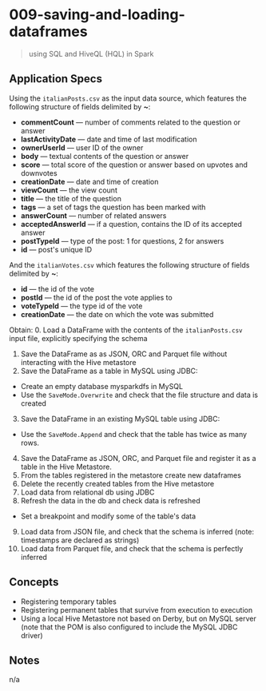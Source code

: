 # 009-saving-and-loading-dataframes
> using SQL and HiveQL (HQL) in Spark

## Application Specs
Using the `italianPosts.csv` as the input data source, which features the following structure of fields delimited by **~**:
+ **commentCount** &mdash; number of comments related to the question or answer
+ **lastActivityDate** &mdash; date and time of last modification
+ **ownerUserId** &mdash; user ID of the owner
+ **body** &mdash; textual contents of the question or answer
+ **score** &mdash; total score of the question or answer based on upvotes and downvotes
+ **creationDate** &mdash; date and time of creation
+ **viewCount** &mdash; the view count
+ **title** &mdash; the title of the question
+ **tags** &mdash; a set of tags the question has been marked with
+ **answerCount** &mdash; number of related answers
+ **acceptedAnswerId** &mdash; if a question, contains the ID of its accepted answer
+ **postTypeId** &mdash; type of the post: 1 for questions, 2 for answers
+ **id** &mdash; post's unique ID

And the `italianVotes.csv` which features the following structure of fields delimited by **~**:
+ **id** &mdash; the id of the vote
+ **postId** &mdash; the id of the post the vote applies to
+ **voteTypeId** &mdash; the type id of the vote
+ **creationDate** &mdash; the date on which the vote was submitted


Obtain:
0. Load a DataFrame with the contents of the `italianPosts.csv` input file, explicitly specifying the schema
1. Save the DataFrame as as JSON, ORC and Parquet file without interacting with the Hive metastore
2. Save the DataFrame as a table in MySQL using JDBC:
  + Create an empty database mysparkdfs in MySQL
  + Use the `SaveMode.Overwrite` and check that the file structure and data is created
3. Save the DataFrame in an existing MySQL table using JDBC:
  + Use the `SaveMode.Append` and check that the table has twice as many rows.
4. Save the DataFrame as JSON, ORC, and Parquet file and register it as a table in the Hive Metastore.
5. From the tables registered in the metastore create new dataframes 
6. Delete the recently created tables from the Hive metastore
7. Load data from relational db using JDBC
8. Refresh the data in the db and check data is refreshed
  + Set a breakpoint and modify some of the table's data
9. Load data from JSON file, and check that the schema is inferred (note: timestamps are declared as strings)
10. Load data from Parquet file, and check that the schema is perfectly inferred

## Concepts
+ Registering temporary tables
+ Registering permanent tables that survive from execution to execution
+ Using a local Hive Metastore not based on Derby, but on MySQL server (note that the POM is also configured to include the MySQL JDBC driver)

## Notes
n/a